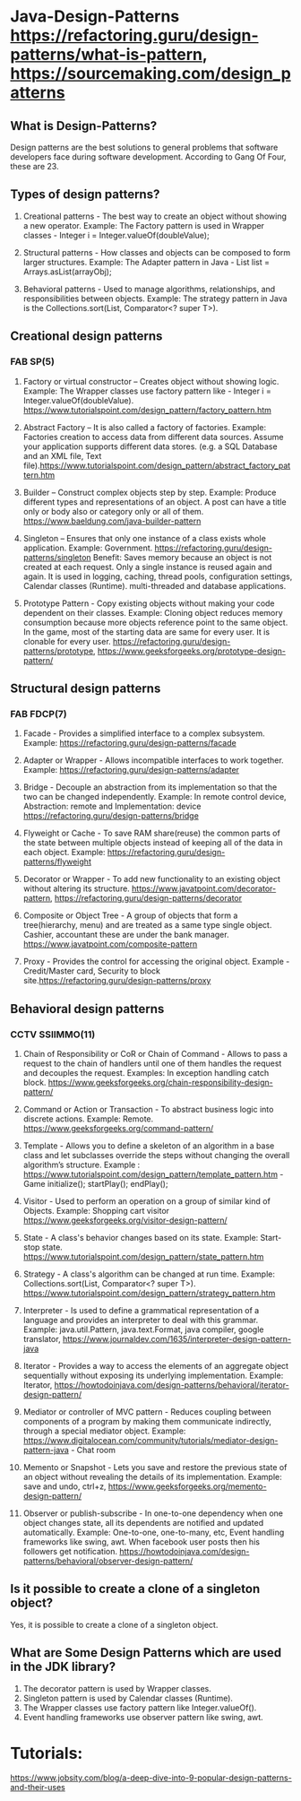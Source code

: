 # Java-Design-Patterns https://refactoring.guru/design-patterns/what-is-pattern, https://sourcemaking.com/design_patterns

## What is Design-Patterns?
Design patterns are the best solutions to general problems that software developers face during software development. According to Gang Of Four, these are 23.

## Types of design patterns?
1. Creational patterns - The best way to create an object without showing a new operator.
Example: The Factory pattern is used in Wrapper classes - Integer i = Integer.valueOf(doubleValue);

2. Structural patterns - How classes and objects can be composed to form larger structures.
Example: The Adapter pattern in Java - List<String> list = Arrays.asList(arrayObj);

3. Behavioral patterns - Used to manage algorithms, relationships, and responsibilities between objects.
Example: The strategy pattern in Java is the Collections.sort(List<T>, Comparator<? super T>).


## Creational design patterns

### FAB SP(5)
1. Factory or virtual constructor – Creates object without showing logic.
Example: The Wrapper classes use factory pattern like - Integer i = Integer.valueOf(doubleValue). https://www.tutorialspoint.com/design_pattern/factory_pattern.htm

2. Abstract Factory – It is also called a factory of factories.
Example: Factories creation to access data from different data sources. Assume your application supports different data stores. (e.g. a SQL Database and an XML file, Text file).https://www.tutorialspoint.com/design_pattern/abstract_factory_pattern.htm

3. Builder – Construct complex objects step by step. 
Example: Produce different types and representations of an object. A post can have a title only or body also or category only or all of them. https://www.baeldung.com/java-builder-pattern

4. Singleton – Ensures that only one instance of a class exists whole application.
Example: Government. https://refactoring.guru/design-patterns/singleton
Benefit: Saves memory because an object is not created at each request. Only a single instance is reused again and again. It is used in logging, caching, thread pools, configuration settings, Calendar classes (Runtime). multi-threaded and database applications. 

6. Prototype Pattern - Copy existing objects without making your code dependent on their classes.
   Example: Cloning object reduces memory consumption because more objects reference point to the same object. In the game, most of the starting data are same for every user. It is clonable for every user.
   https://refactoring.guru/design-patterns/prototype, https://www.geeksforgeeks.org/prototype-design-pattern/

## Structural design patterns

### FAB FDCP(7)

1. Facade - Provides a simplified interface to a complex subsystem. Example: https://refactoring.guru/design-patterns/facade

2. Adapter or Wrapper - Allows incompatible interfaces to work together. Example: https://refactoring.guru/design-patterns/adapter

3. Bridge - Decouple an abstraction from its implementation so that the two can be changed independently. Example: In remote control device, Abstraction: remote and Implementation: device https://refactoring.guru/design-patterns/bridge

5. Flyweight or Cache - To save RAM share(reuse) the common parts of the state between multiple objects instead of keeping all of the data in each object. Example: https://refactoring.guru/design-patterns/flyweight

6. Decorator or Wrapper - To add new functionality to an existing object without altering its structure. https://www.javatpoint.com/decorator-pattern, https://refactoring.guru/design-patterns/decorator

7. Composite or Object Tree - A group of objects that form a tree(hierarchy, menu) and are treated as a same type single object. Cashier, accountant these are under the bank manager. https://www.javatpoint.com/composite-pattern

8. Proxy - Provides the control for accessing the original object. Example - Credit/Master card, Security to block site.https://refactoring.guru/design-patterns/proxy

## Behavioral design patterns

### CCTV SSIIMMO(11)

1. Chain of Responsibility or CoR or Chain of Command - Allows to pass a request to the chain of handlers until one of them handles the request and decouples the request. Examples: In exception handling catch block. https://www.geeksforgeeks.org/chain-responsibility-design-pattern/

2. Command or Action or Transaction - To abstract business logic into discrete actions. Example: Remote. https://www.geeksforgeeks.org/command-pattern/

3. Template - Allows you to define a skeleton of an algorithm in a base class and let subclasses override the steps without changing the overall algorithm’s structure.
   Example : https://www.tutorialspoint.com/design_pattern/template_pattern.htm  - Game initialize(); startPlay(); endPlay();

5. Visitor - Used to perform an operation on a group of similar kind of Objects. Example: Shopping cart visitor https://www.geeksforgeeks.org/visitor-design-pattern/

6. State - A class's behavior changes based on its state. Example: Start-stop state. https://www.tutorialspoint.com/design_pattern/state_pattern.htm

7. Strategy - A class's algorithm can be changed at run time.
Example: Collections.sort(List<T>, Comparator<? super T>). https://www.tutorialspoint.com/design_pattern/strategy_pattern.htm

8. Interpreter - Is used to define a grammatical representation of a language and provides an interpreter to deal with this grammar. Example: java.util.Pattern, java.text.Format, java compiler, google translator, https://www.journaldev.com/1635/interpreter-design-pattern-java

9. Iterator - Provides a way to access the elements of an aggregate object sequentially without exposing its underlying implementation. Example: Iterator, https://howtodoinjava.com/design-patterns/behavioral/iterator-design-pattern/

10. Mediator or controller of MVC pattern - Reduces coupling between components of a program by making them communicate indirectly, through a special mediator object.
    Example: https://www.digitalocean.com/community/tutorials/mediator-design-pattern-java - Chat room

12. Memento or Snapshot - Lets you save and restore the previous state of an object without revealing the details of its implementation.
    Example: save and undo, ctrl+z, https://www.geeksforgeeks.org/memento-design-pattern/

13. Observer or publish-subscribe - In one-to-one dependency when one object changes state, all its dependents are notified and updated automatically.
Example: One-to-one, one-to-many, etc, Event handling frameworks like swing, awt. When facebook user posts then his followers get notification.
https://howtodoinjava.com/design-patterns/behavioral/observer-design-pattern/




## Is it possible to create a clone of a singleton object?
Yes, it is possible to create a clone of a singleton object.



## What are Some Design Patterns which are used in the JDK library?
1. The decorator pattern is used by Wrapper classes.
2. Singleton pattern is used by Calendar classes (Runtime).
3. The Wrapper classes use factory pattern like Integer.valueOf().
4. Event handling frameworks use observer pattern like swing, awt.


# Tutorials:
https://www.jobsity.com/blog/a-deep-dive-into-9-popular-design-patterns-and-their-uses


